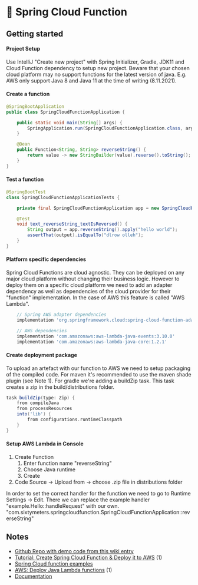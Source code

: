 # 🍃 Spring Cloud Function

## Getting started

#### Project Setup

Use IntelliJ "Create new project" with Spring Initializer, Gradle, JDK11 and Cloud Function dependency to setup new project. Beware that your chosen cloud platform may no support functions for the latest version of java. E.g. AWS only support Java 8 and Java 11 at the time of writing (8.11.2021).

#### Create a function

```java
@SpringBootApplication
public class SpringCloudFunctionApplication {

    public static void main(String[] args) {
        SpringApplication.run(SpringCloudFunctionApplication.class, args);
    }

    @Bean
    public Function<String, String> reverseString() {
        return value -> new StringBuilder(value).reverse().toString();
    }
}
```

#### Test a function

```java
@SpringBootTest
class SpringCloudFunctionApplicationTests {

    private final SpringCloudFunctionApplication app = new SpringCloudFunctionApplication();

    @Test
    void text_reverseString_textIsReversed() {
        String output = app.reverseString().apply("hello world");
        assertThat(output).isEqualTo("dlrow olleh");
    }
}
```

#### Platform specific dependencies

Spring Cloud Functions are cloud agnostic. They can be deployed on any major cloud platform without changing their business logic. However to deploy them on a specific cloud platform we need to add an adapter dependency as well as dependencies of the cloud provider for their "function" implementation. In the case of AWS this feature is called "AWS Lambda".

```groovy
    // Spring AWS adapter dependencies
    implementation 'org.springframework.cloud:spring-cloud-function-adapter-aws'

    // AWS dependencies
    implementation 'com.amazonaws:aws-lambda-java-events:3.10.0'
    implementation 'com.amazonaws:aws-lambda-java-core:1.2.1'
```

#### Create deployment package

To upload an artefact with our function to AWS we need to setup packaging of the compiled code. For maven it's recommended to use the maven shade plugin (see Note 1). For gradle we're adding a buildZip task. This task creates a zip in the build/distributions folder.

```groovy
task buildZip(type: Zip) {
    from compileJava
    from processResources
    into('lib') {
        from configurations.runtimeClasspath
    }
}
```

#### Setup AWS Lambda in Console

1. Create Function
   1. Enter function name "reverseString"
   2. Choose Java runtime
   3. Create
2. Code Source -> Upload from -> choose .zip file in distributions folder

In order to set the correct handler for the function we need to go to Runtime Settings -> Edit. There we can replace the example handler "example.Hello::handleRequest" with our own. "com.sixtymeters.springcloudfunction.SpringCloudFunctionApplication::reverseString"

## Notes

* [Github Repo with demo code from this wiki entry](https://github.com/aerobless/zuhlke-camp-aws/tree/main/spring-cloud-function)
* [Tutorial: Create Spring Cloud Function & Deploy it to AWS](https://www.baeldung.com/spring-cloud-function) (1)
* [Spring Cloud function examples](https://codetinkering.com/spring-cloud-function-aws-lambda/)
* [AWS: Deploy Java Lambda functions](https://docs.aws.amazon.com/en\_us/lambda/latest/dg/java-package.html#java-package-maven) (1)
* [Documentation](https://spring.io/projects/spring-cloud-function#overview)
